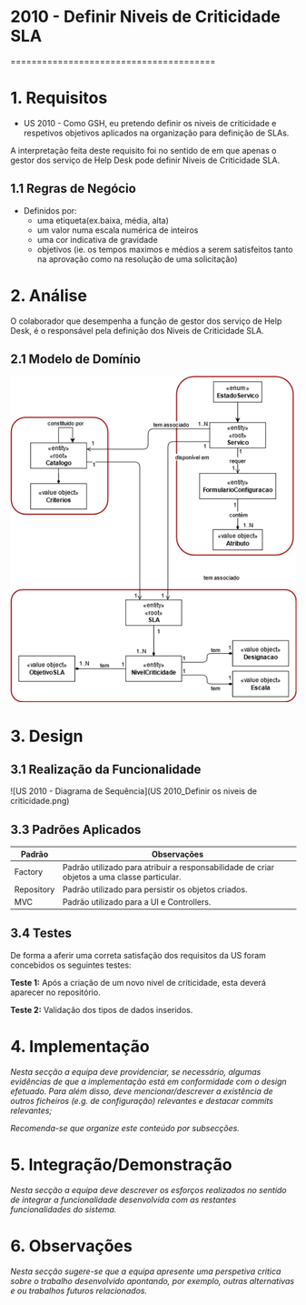# 2010 - Definir Niveis de Criticidade SLA
=======================================

# 1. Requisitos

- US 2010 - Como GSH, eu pretendo definir os niveis de criticidade e respetivos objetivos aplicados na organização para definição de SLAs.


A interpretação feita deste requisito foi no sentido de em que apenas o gestor dos serviço de Help Desk pode definir Niveis de Criticidade SLA.

## 1.1 Regras de Negócio

* Definidos por:
	- uma etiqueta(ex.baixa, média, alta)
	- um valor numa escala numérica de inteiros
	- uma cor indicativa de gravidade
	- objetivos (ie. os tempos maximos e médios a serem satisfeitos tanto na aprovação como na resolução de uma solicitação)

# 2. Análise

O colaborador que desempenha a função de gestor dos serviço de Help Desk, é o responsável pela definição dos Niveis de Criticidade SLA.

## 2.1 Modelo de Domínio

![US 2010 - Modelo de Dominio](US2010_MD.png)

# 3. Design

## 3.1 Realização da Funcionalidade

![US 2010 - Diagrama de Sequência](US 2010_Definir os niveis de criticidade.png)

## 3.3 Padrões Aplicados

| **Padrão**	   | **Observações**			|
|--------------|--------------------------------|
| Factory      | Padrão utilizado para atribuir a responsabilidade de criar objetos a uma classe particular. |
| Repository   | Padrão utilizado para persistir os objetos criados. |
| MVC   	   | Padrão utilizado para a UI e Controllers. |

## 3.4 Testes

De forma a aferir uma correta satisfação dos requisitos da US foram concebidos os seguintes testes:

**Teste 1:** Após a criação de um novo nivel de criticidade, esta deverá aparecer no repositório.

**Teste 2:** Validação dos tipos de dados inseridos.


# 4. Implementação

*Nesta secção a equipa deve providenciar, se necessário, algumas evidências de que a implementação está em conformidade com o design efetuado. Para além disso, deve mencionar/descrever a existência de outros ficheiros (e.g. de configuração) relevantes e destacar commits relevantes;*

*Recomenda-se que organize este conteúdo por subsecções.*

# 5. Integração/Demonstração

*Nesta secção a equipa deve descrever os esforços realizados no sentido de integrar a funcionalidade desenvolvida com as restantes funcionalidades do sistema.*

# 6. Observações

*Nesta secção sugere-se que a equipa apresente uma perspetiva critica sobre o trabalho desenvolvido apontando, por exemplo, outras alternativas e ou trabalhos futuros relacionados.*
